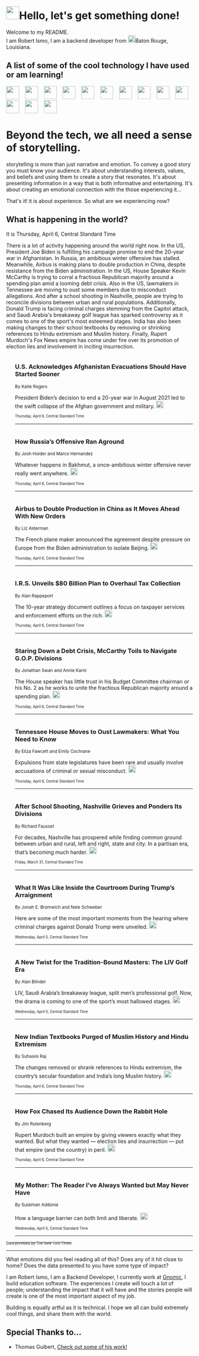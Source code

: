 <h1><img src="https://emojis.slackmojis.com/emojis/images/1643514375/3493/hot-coffee.gif?1643514375" width="35"/>Hello, let's get something done!</h1>

<p>Welcome to my README.<br/>
I am Robert Ismo, I am a backend developer from <img src="https://emojis.slackmojis.com/emojis/images/1638395689/50435/moulin_rouge.png?1638395689" width="20"/>Baton Rouge, Louisiana.</p>
<h2>A list of some of the cool technology I have used or am learning!</h2>
<p>
<img src="https://emojis.slackmojis.com/emojis/images/1643516091/21142/meow_bongotap.gif?1643516091" width="35" alt="">
<img src="https://img.shields.io/badge/Favorite%20Frontend%20Framework-SvelteKit-f83903" alt="">
<img src="https://img.shields.io/badge/Second%20Favorite-Vue-40b581" alt="">
<img src="https://img.shields.io/badge/Most%20Used%20Runtime-Nodejs-78b061" alt="">
<img src="https://emojis.slackmojis.com/emojis/images/1643517416/34482/fire.gif?1643517416" width="35" alt="">
<img src="https://img.shields.io/badge/Javascript%20But%20Better-Typescript-0078ca" alt="">
<img src="https://img.shields.io/badge/Favorite%20Language-Elixir-3e244d" alt="">
<img src="https://img.shields.io/badge/Containerize%20Everything-Docker-6ac9ef" alt="">
<img src="https://emojis.slackmojis.com/emojis/images/1643514596/5999/meow_party.gif?1643514596" width="35" alt="">
<img src="https://img.shields.io/badge/API%20Love%20Language-Graphql-de32a5" alt="">
<img src="https://img.shields.io/badge/Our%20Favorite%20Version%20Controller-Git-e94f33" alt="">
<img src="https://img.shields.io/badge/Favorite%20Database-Redis-d42d1d" alt="">
<img src="https://emojis.slackmojis.com/emojis/images/1643514559/5584/deployparrot.gif?1643514559" width="35" alt="">
<img src="https://img.shields.io/badge/Container%20Interstate-RabbitMQ-f66200" alt="">
<img src="https://img.shields.io/badge/Gotta%20Learn-Kubernetes-316adf" alt="">
<img src="https://img.shields.io/badge/Really%20Mature%20Now-WASM-654fef" alt="">
<img src="https://emojis.slackmojis.com/emojis/images/1666642497/61942/dance_vibe.gif?1666642497" width="35" alt="">
<img src="https://img.shields.io/badge/For%20My%20M1-ARM64-657d96" alt="">
<img src="https://img.shields.io/badge/Loving%20This%20So%20Much-TailwindCSS-17bcb5" alt="">
<img src="https://img.shields.io/badge/Cool%20Build%20Tool-Vite-f9cb24" alt="">
<img src="https://emojis.slackmojis.com/emojis/images/1669231376/62819/working-on-it.gif?1669231376" width="35" alt="">
<img src="https://img.shields.io/badge/Fun%20and%20Easy%20Database-MongoDB-5f8c49" alt="">
<img src="https://img.shields.io/badge/JS%20Life%20Support-NPM-c73737" alt="">
<img src="https://img.shields.io/badge/I%20Liked%20It-DynamoDB-0073b9" alt="">
<img src="https://emojis.slackmojis.com/emojis/images/1643514045/46/question.gif?1643514045" width="35" alt="">
<img src="https://img.shields.io/badge/cool-React-60d6f9" alt="">
<img src="https://img.shields.io/badge/Future%20Big%20Project-Lambda-f37e00" alt="">
<img src="https://img.shields.io/badge/NPM%20But%20Better-PNPM-f1aa07" alt="">
<img src="https://emojis.slackmojis.com/emojis/images/1643514943/9662/fbwow.gif?1643514943" width="35" alt="">
<img src="https://img.shields.io/badge/First%20Language-C-662079" alt="">
<img src="https://img.shields.io/badge/Where%20I%20Deploy%20Frontend-Vercel-000000" alt="">
<img src="https://img.shields.io/badge/Who%20Does%20not%20Want%20an%20App-Swift-f9492a" alt="">
<img src="https://emojis.slackmojis.com/emojis/images/1643514058/151/javascript.png?1643514058" width="35" alt="">
<img src="https://img.shields.io/badge/cool-Python-fbd542" alt="">
<img src="https://img.shields.io/badge/Favorite%20Something-Stripe-656cdc" alt="">
<img src="https://img.shields.io/badge/Of%20Course-HTML5-ed6327" alt="">
<img src="https://emojis.slackmojis.com/emojis/images/1660415405/60731/bomb.gif?1660415405" width="35" alt="">
<img src="https://img.shields.io/badge/hate-CSS-2964ec" alt="">
<img src="https://img.shields.io/badge/Learning-CircleCI-141215" alt="">
<img src="https://img.shields.io/badge/Learning-Rust-fbbb3b" alt="">
<img src="https://emojis.slackmojis.com/emojis/images/1660415397/60712/writing-hand.gif?1660415397" width="35" alt="">
<img src="https://img.shields.io/badge/Dev%20Browser%20of%20Choice-Firefox-cc4e26" alt="">
<img src="https://img.shields.io/badge/Recoverying%20From%20Windows-UNIX-1781e3" alt="">
<img src="https://img.shields.io/badge/LOVE-LogSeq-90c1c2" alt="">
<img src="https://emojis.slackmojis.com/emojis/images/1643514066/223/kirby.gif?1643514066" width="35" alt="">
<img src="https://img.shields.io/badge/Daily%20Driver-MacOS-e6e6e8" alt="">
<img src="https://img.shields.io/badge/Git%20Server-Github-000000" alt="">
<img src="https://img.shields.io/badge/enjoyable-EC2-f17428" alt="">
<img src="https://emojis.slackmojis.com/emojis/images/1643514239/2069/excited.gif?1643514239" width="35" alt="">
</p>
<h1>Beyond the tech, we all need a sense of storytelling.</h1>
<p>storytelling is more than just narrative and emotion. To convey a good story you must know your audience. It's about understanding interests, values, and beliefs and using them to create a story that resonates. It's about presenting information in a way that is both informative and entertaining. It's about creating an emotional connection with the those experiencing it...</p>
<p>That's it! it is about experience. So what are we experiencing now?</p>
<h2>What is happening in the world?</h2>
<p>It is Thursday, April 6, Central Standard Time</p>
<p>
There is a lot of activity happening around the world right now. In the US, President Joe Biden is fulfilling his campaign promise to end the 20-year war in Afghanistan. In Russia, an ambitious winter offensive has stalled. Meanwhile, Airbus is making plans to double production in China, despite resistance from the Biden administration. In the US, House Speaker Kevin McCarthy is trying to corral a fractious Republican majority around a spending plan amid a looming debt crisis. Also in the US, lawmakers in Tennessee are moving to oust some members due to misconduct allegations. And after a school shooting in Nashville, people are trying to reconcile divisions between urban and rural populations. Additionally, Donald Trump is facing criminal charges stemming from the Capitol attack, and Saudi Arabia&#39;s breakaway golf league has sparked controversy as it comes to one of the sport&#39;s most esteemed stages. India has also been making changes to their school textbooks by removing or shrinking references to Hindu extremism and Muslim history. Finally, Rupert Murdoch&#39;s Fox News empire has come under fire over its promotion of election lies and involvement in inciting insurrection.</p>
<ol>
<img src="https://img.shields.io/badge/-us-blue" alt="">
<h3>U.S. Acknowledges Afghanistan Evacuations Should Have Started Sooner</h3>
<sub>By Katie Rogers</sub>
<p>President Biden’s decision to end a 20-year war in August 2021 led to the swift collapse of the Afghan government and military.  <a href="https://nyti.ms/3ZHqU1D"><img src="https://developer.nytimes.com/files/poweredby_nytimes_30b.png?v=1583354208352" height="20"></a></p>
<sub><sub>Thursday, April 6, Central Standard Time</sub></sub>
<hr/>
<img src="https://img.shields.io/badge/-world-blue" alt="">
<h3>How Russia’s Offensive Ran Aground</h3>
<sub>By Josh Holder and Marco Hernandez</sub>
<p>Whatever happens in Bakhmut, a once-ambitious winter offensive never really went anywhere.  <a href="https://nyti.ms/3nRPEqJ"><img src="https://developer.nytimes.com/files/poweredby_nytimes_30b.png?v=1583354208352" height="20"></a></p>
<sub><sub>Thursday, April 6, Central Standard Time</sub></sub>
<hr/>
<img src="https://img.shields.io/badge/-business-blue" alt="">
<h3>Airbus to Double Production in China as It Moves Ahead With New Orders</h3>
<sub>By Liz Alderman</sub>
<p>The French plane maker announced the agreement despite pressure on Europe from the Biden administration to isolate Beijing.  <a href="https://nyti.ms/40P0i02"><img src="https://developer.nytimes.com/files/poweredby_nytimes_30b.png?v=1583354208352" height="20"></a></p>
<sub><sub>Thursday, April 6, Central Standard Time</sub></sub>
<hr/>
<img src="https://img.shields.io/badge/-business-blue" alt="">
<h3>I.R.S. Unveils $80 Billion Plan to Overhaul Tax Collection</h3>
<sub>By Alan Rappeport</sub>
<p>The 10-year strategy document outlines a focus on taxpayer services and enforcement efforts on the rich.  <a href="https://nyti.ms/4347cQm"><img src="https://developer.nytimes.com/files/poweredby_nytimes_30b.png?v=1583354208352" height="20"></a></p>
<sub><sub>Thursday, April 6, Central Standard Time</sub></sub>
<hr/>
<img src="https://img.shields.io/badge/-us-blue" alt="">
<h3>Staring Down a Debt Crisis, McCarthy Toils to Navigate G.O.P. Divisions</h3>
<sub>By Jonathan Swan and Annie Karni</sub>
<p>The House speaker has little trust in his Budget Committee chairman or his No. 2 as he works to unite the fractious Republican majority around a spending plan.  <a href="https://nyti.ms/3nVxDYj"><img src="https://developer.nytimes.com/files/poweredby_nytimes_30b.png?v=1583354208352" height="20"></a></p>
<sub><sub>Thursday, April 6, Central Standard Time</sub></sub>
<hr/>
<img src="https://img.shields.io/badge/-us-blue" alt="">
<h3>Tennessee House Moves to Oust Lawmakers: What You Need to Know</h3>
<sub>By Eliza Fawcett and Emily Cochrane</sub>
<p>Expulsions from state legislatures have been rare and usually involve accusations of criminal or sexual misconduct.  <a href="https://nyti.ms/3UcyErb"><img src="https://developer.nytimes.com/files/poweredby_nytimes_30b.png?v=1583354208352" height="20"></a></p>
<sub><sub>Thursday, April 6, Central Standard Time</sub></sub>
<hr/>
<img src="https://img.shields.io/badge/-us-blue" alt="">
<h3>After School Shooting, Nashville Grieves and Ponders Its Divisions</h3>
<sub>By Richard Fausset</sub>
<p>For decades, Nashville has prospered while finding common ground between urban and rural, left and right, state and city. In a partisan era, that’s becoming much harder.  <a href="https://nyti.ms/3U6b9A8"><img src="https://developer.nytimes.com/files/poweredby_nytimes_30b.png?v=1583354208352" height="20"></a></p>
<sub><sub>Friday, March 31, Central Standard Time</sub></sub>
<hr/>
<img src="https://img.shields.io/badge/-nyregion-blue" alt="">
<h3>What It Was Like Inside the Courtroom During Trump’s Arraignment</h3>
<sub>By Jonah E. Bromwich and Nate Schweber</sub>
<p>Here are some of the most important moments from the hearing where criminal charges against Donald Trump were unveiled.  <a href="https://nyti.ms/3m86u45"><img src="https://developer.nytimes.com/files/poweredby_nytimes_30b.png?v=1583354208352" height="20"></a></p>
<sub><sub>Wednesday, April 5, Central Standard Time</sub></sub>
<hr/>
<img src="https://img.shields.io/badge/-sports-blue" alt="">
<h3>A New Twist for the Tradition-Bound Masters: The LIV Golf Era</h3>
<sub>By Alan Blinder</sub>
<p>LIV, Saudi Arabia’s breakaway league, split men’s professional golf. Now, the drama is coming to one of the sport’s most hallowed stages.  <a href="https://nyti.ms/3Gnh8Lc"><img src="https://developer.nytimes.com/files/poweredby_nytimes_30b.png?v=1583354208352" height="20"></a></p>
<sub><sub>Wednesday, April 5, Central Standard Time</sub></sub>
<hr/>
<img src="https://img.shields.io/badge/-world-blue" alt="">
<h3>New Indian Textbooks Purged of Muslim History and Hindu Extremism</h3>
<sub>By Suhasini Raj</sub>
<p>The changes removed or shrank references to Hindu extremism, the country’s secular foundation and India’s long Muslim history.  <a href="https://nyti.ms/3GovfzL"><img src="https://developer.nytimes.com/files/poweredby_nytimes_30b.png?v=1583354208352" height="20"></a></p>
<sub><sub>Thursday, April 6, Central Standard Time</sub></sub>
<hr/>
<img src="https://img.shields.io/badge/-magazine-blue" alt="">
<h3>How Fox Chased Its Audience Down the Rabbit Hole</h3>
<sub>By Jim Rutenberg</sub>
<p>Rupert Murdoch built an empire by giving viewers exactly what they wanted. But what they wanted — election lies and insurrection — put that empire (and the country) in peril.  <a href="https://nyti.ms/3KbLrFP"><img src="https://developer.nytimes.com/files/poweredby_nytimes_30b.png?v=1583354208352" height="20"></a></p>
<sub><sub>Thursday, April 6, Central Standard Time</sub></sub>
<hr/>
<img src="https://img.shields.io/badge/-books-blue" alt="">
<h3>My Mother: The Reader I’ve Always Wanted but May Never Have</h3>
<sub>By Sulaiman Addonia</sub>
<p>How a language barrier can both limit and liberate.  <a href="https://nyti.ms/3zF7nnD"><img src="https://developer.nytimes.com/files/poweredby_nytimes_30b.png?v=1583354208352" height="20"></a></p>
<sub><sub>Wednesday, April 5, Central Standard Time</sub></sub>
<hr/>
</ol>
<a href="https://developer.nytimes.com"><sub><sub>Data provided by The New York Times</sub></sub></a>
<hr/>
<p>What emotions did you feel reading all of this? Does any of it hit close to home? Does the data presented to you have some type of impact?</p>
<p>I am Robert Ismo, I am a Backend Developer, I currently work at <a href="https://gnomic.education/">Gnomic</a>, I build education software. The experiences I create will touch a lot of people; understanding the impact that it will have and the stories people will create is one of the most important aspect of my job.</p>
<p>Building is equally artful as it is technical. I hope we all can build extremely cool things, and share them with the world.</p>
<h2>Special Thanks to...</h2>
<ul>
<li>Thomas Guibert, <a href="https://github.com/thmsgbrt/thmsgbrt">Check out some of his work!</a></li>
</ul>